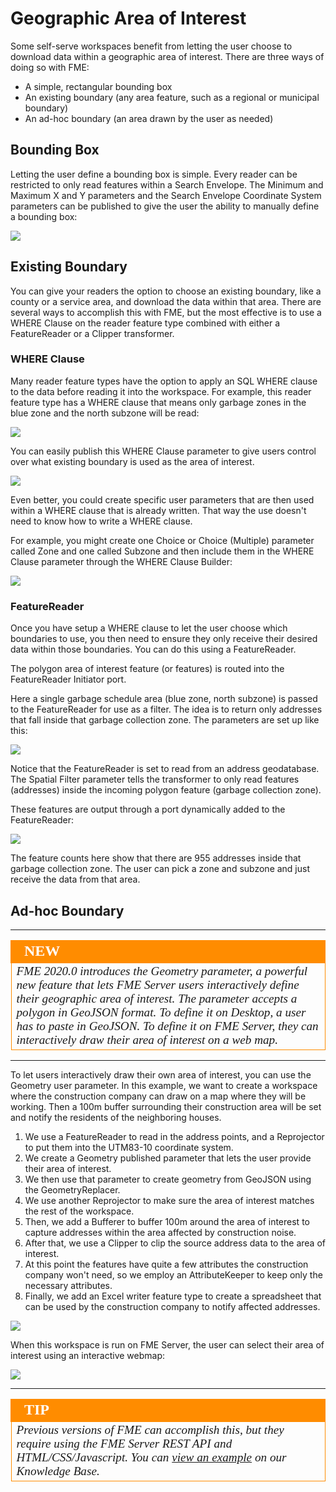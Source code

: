 # Geographic Area of Interest #

Some self-serve workspaces benefit from letting the user choose to download data within a geographic area of interest. There are three ways of doing so with FME:

- A simple, rectangular bounding box
- An existing boundary (any area feature, such as a regional or municipal boundary)
- An ad-hoc boundary (an area drawn by the user as needed)

## Bounding Box ##

Letting the user define a bounding box is simple. Every reader can be restricted to only read features within a Search Envelope. The Minimum and Maximum X and Y parameters and the Search Envelope Coordinate System parameters can be published to give the user the ability to manually define a bounding box:

![](./Images/Img3.027.ReaderSearchEnvParams.png)

## Existing Boundary ##

You can give your readers the option to choose an existing boundary, like a county or a service area, and download the data within that area. There are several ways to accomplish this with FME, but the most effective is to use a WHERE Clause on the reader feature type combined with either a FeatureReader or a Clipper transformer.

### WHERE Clause

Many reader feature types have the option to apply an SQL WHERE clause to the data before reading it into the workspace. For example, this reader feature type has a WHERE clause that means only garbage zones in the blue zone and the north subzone will be read:

![](./Images/Img3.028.ReaderWhereClause.png)

You can easily publish this WHERE Clause parameter to give users control over what existing boundary is used as the area of interest.

![](./Images/Img3.029.PublishWhereClause.png)

Even better, you could create specific user parameters that are then used within a WHERE clause that is already written. That way the use doesn't need to know how to write a WHERE clause.

For example, you might create one Choice or Choice (Multiple) parameter called Zone and one called Subzone and then include them in the WHERE Clause parameter through the WHERE Clause Builder:

![](./Images/Img3.030.WhereClauseWithParameters.png)

### FeatureReader

Once you have setup a WHERE clause to let the user choose which boundaries to use, you then need to ensure they only receive their desired data within those boundaries. You can do this using a FeatureReader.

The polygon area of interest feature (or features) is routed into the FeatureReader Initiator port.

Here a single garbage schedule area (blue zone, north subzone) is passed to the FeatureReader for use as a filter. The idea is to return only addresses that fall inside that garbage collection zone. The parameters are set up like this:

![](./Images/Img3.031.FeatureReaderParameters.png)

Notice that the FeatureReader is set to read from an address geodatabase. The Spatial Filter parameter tells the transformer to only read features (addresses) inside the incoming polygon feature (garbage collection zone).

These features are output through a port dynamically added to the FeatureReader:

![](./Images/Img3.032.FeatureReaderOutput.png)

The feature counts here show that there are 955 addresses inside that garbage collection zone. The user can pick a zone and subzone and just receive the data from that area.

## Ad-hoc Boundary ##

---

<!--New Section-->

<table style="border-spacing: 0px">
<tr>
<td style="vertical-align:middle;background-color:darkorange;border: 2px solid darkorange">
<i class="fa fa-bolt fa-lg fa-pull-left fa-fw" style="color:white;padding-right: 12px;vertical-align:text-top"></i>
<span style="color:white;font-size:x-large;font-weight: bold;font-family:serif">NEW</span>
</td>
</tr>

<tr>
<td style="border: 1px solid darkorange">
<span style="font-family:serif; font-style:italic; font-size:larger">
FME 2020.0 introduces the Geometry parameter, a powerful new feature that lets FME Server users interactively define their geographic area of interest. The parameter accepts a polygon in GeoJSON format. To define it on Desktop, a user has to paste in GeoJSON. To define it on FME Server, they can interactively draw their area of interest on a web map.
</span>
</td>
</tr>
</table>

---

To let users interactively draw their own area of interest, you can use the Geometry user parameter. In this example, we want to create a workspace where the construction company can draw on a map where they will be working. Then a 100m buffer surrounding their construction area will be set and notify the residents of the neighboring houses.

1. We use a FeatureReader to read in the address points, and a Reprojector to put them into the UTM83-10 coordinate system.
2. We create a Geometry published parameter that lets the user provide their area of interest.
3. We then use that parameter to create geometry from GeoJSON using the GeometryReplacer.
4. We use another Reprojector to make sure the area of interest matches the rest of the workspace.
5. Then, we add a Bufferer to buffer 100m around the area of interest to capture addresses within the area affected by construction noise.
6. After that, we use a Clipper to clip the source address data to the area of interest.
7. At this point the features have quite a few attributes the construction company won't need, so we employ an AttributeKeeper to keep only the necessary attributes.
8. Finally, we add an Excel writer feature type to create a spreadsheet that can be used by the construction company to notify affected addresses.

![](./Images/Img3.033.GeometryWorkspace.png)

When this workspace is run on FME Server, the user can select their area of interest using an interactive webmap:

![](./Images/Img5.230.Ex3.GeometryPickerZoom.png)

---

<!--Tip Section-->

<table style="border-spacing: 0px">
<tr>
<td style="vertical-align:middle;background-color:darkorange;border: 2px solid darkorange">
<i class="fa fa-info-circle fa-lg fa-pull-left fa-fw" style="color:white;padding-right: 12px;vertical-align:text-top"></i>
<span style="color:white;font-size:x-large;font-weight: bold;font-family:serif">TIP</span>
</td>
</tr>

<tr>
<td style="border: 1px solid darkorange">
<span style="font-family:serif; font-style:italic; font-size:larger">
Previous versions of FME can accomplish this, but they require using the FME Server REST API and HTML/CSS/Javascript. You can <a href="https://knowledge.safe.com/articles/1117/data-distribution-with-web-maps.html">view an example</a> on our Knowledge Base.
</span>
</td>
</tr>
</table>
